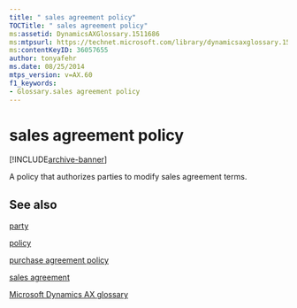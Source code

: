 ```yaml
---
title: " sales agreement policy"
TOCTitle: " sales agreement policy"
ms:assetid: DynamicsAXGlossary.1511686
ms:mtpsurl: https://technet.microsoft.com/library/dynamicsaxglossary.1511686(v=AX.60)
ms:contentKeyID: 36057655
author: tonyafehr
ms.date: 08/25/2014
mtps_version: v=AX.60
f1_keywords:
- Glossary.sales agreement policy
---
```


# sales agreement policy


[!INCLUDE[archive-banner](includes/archive-banner.md)]

A policy that authorizes parties to modify sales agreement terms.

## See also

[party](https://technet.microsoft.com/library/hh208669\(v=ax.60\))

[policy](policy.md)

[purchase agreement policy](purchase-agreement-policy.md)

[sales agreement](sales-agreement.md)

[Microsoft Dynamics AX glossary](glossary/microsoft-dynamics-ax-glossary.md)

  


